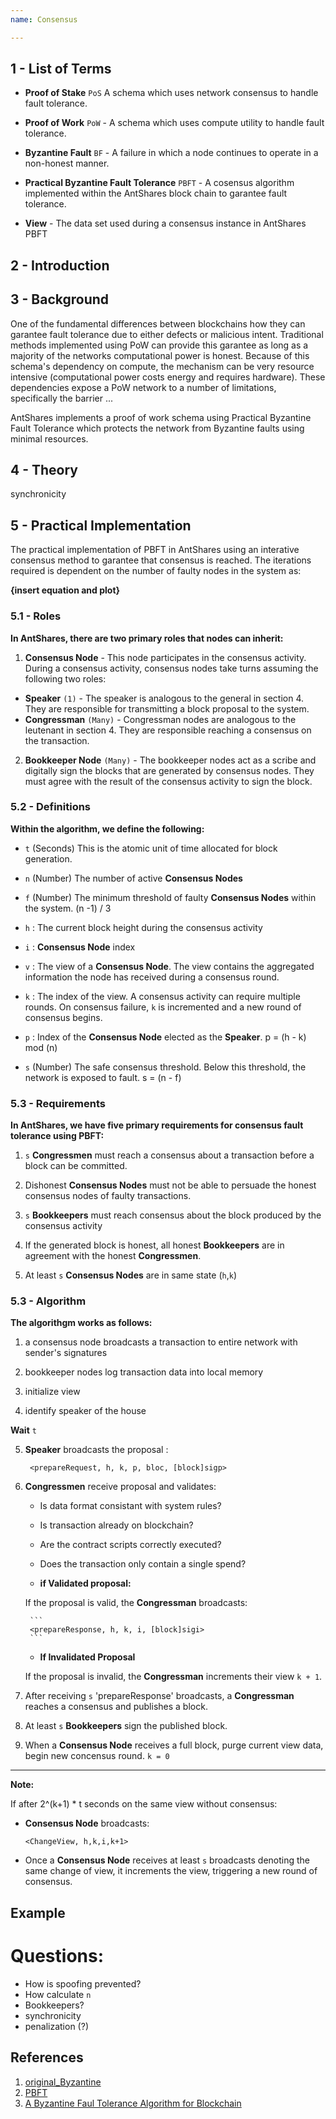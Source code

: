 ```yaml
---
name: Consensus

---
```


## 1 - List of Terms

* **Proof of Stake** `PoS`  A schema which uses network consensus to handle fault tolerance.

* **Proof of Work** `PoW` - A schema which uses compute utility to handle fault tolerance.

* **Byzantine Fault** `BF` - A failure in which a node continues to operate in a non-honest manner.

* **Practical Byzantine Fault Tolerance** `PBFT` - A cosensus algorithm implemented within the AntShares block chain to garantee fault tolerance.

* **View** - The data set used during a consensus instance in AntShares PBFT

## 2 - Introduction

## 3 - Background
One of the fundamental differences between blockchains how they can garantee fault tolerance due to either defects or malicious intent.
Traditional methods implemented using PoW can provide this garantee as long as a majority of the networks computational power is honest.
Because of this schema's dependency on compute, the mechanism can be very resource intensive (computational power costs energy and requires hardware).
These dependencies expose a PoW network to a number of limitations, specifically the barrier ...

AntShares implements a proof of work schema using Practical Byzantine Fault Tolerance which protects the network from Byzantine faults using minimal resources.

 
## 4 - Theory
synchronicity



## 5 - Practical Implementation
The practical implementation of PBFT in AntShares using an interative consensus method to garantee that consensus is reached.  The iterations required is dependent on the number of faulty nodes in the system as:

**{insert equation and plot}**


### 5.1 - Roles
**In AntShares, there are two primary roles that nodes can inherit:**

1. **Consensus Node** - This node participates in the consensus activity.  During a consensus activity, consensus nodes take turns assuming the following two roles:
  - **Speaker** `(1)` - The speaker is analogous to the general in section 4.  They are responsible for transmitting a block proposal to the system.
  - **Congressman** `(Many)` - Congressman nodes are analogous to the leutenant in section 4.  They are responsible reaching a consensus on the transaction.
  
2. **Bookkeeper Node** `(Many)` - The bookkeeper nodes act as a scribe and digitally sign the blocks that are generated by consensus nodes.  They must agree with the result of the consensus activity to sign the block.



### 5.2 - Definitions

**Within the algorithm, we define the following:**

  - `t` (Seconds) This is the atomic unit of time allocated for block generation.

	
  - `n` (Number) The number of active **Consensus Nodes**
 
	
  - `f` (Number) The minimum threshold of faulty **Consensus Nodes** within the system. (n -1) / 3
  
	
  - `h` : The current block height during the consensus activity

	
  - `i` : **Consensus Node** index
  
  
  - `v` : The view of a **Consensus Node**.  The view contains the aggregated information the node has received during a consensus round.


  - `k` : The index of the view.  A consensus activity can require multiple rounds.  On consensus failure, `k` is incremented and a new round of consensus begins.

  
  - `p` : Index of the **Consensus Node** elected as the **Speaker**.  p = (h - k) mod (n)
  

  - `s` (Number) The safe consensus threshold.  Below this threshold, the network is exposed to fault.  s = (n - f)


### 5.3 - Requirements

**In AntShares, we have five primary requirements for consensus fault tolerance using PBFT:**

1. `s` **Congressmen** must reach a consensus about a transaction before a block can be committed.


2. Dishonest **Consensus Nodes** must not be able to persuade the honest consensus nodes of faulty transactions. 


3. `s` **Bookkeepers** must reach consensus about the block produced by the consensus activity	

  
4. If the generated block is honest, all honest **Bookkeepers** are in agreement with the honest **Congressmen**.


5. At least `s` **Consensus Nodes** are in same state (`h`,`k`)

	
### 5.3 - Algorithm
**The algorithgm works as follows:**

1. a consensus node broadcasts a transaction to entire network with sender's signatures

2. bookkeeper nodes log transaction data into local memory

3. initialize view

4. identify speaker of the house
	
  **Wait** `t`
	
5. **Speaker** broadcasts the proposal :
    <!-- -->
        <prepareRequest, h, k, p, bloc, [block]sigp>

6. **Congressmen** receive proposal and validates:

    - Is data format consistant with system rules?
    - Is transaction already on blockchain?
    - Are the contract scripts correctly executed?
    - Does the transaction only contain a single spend?	

    - **if Validated proposal:**

    If the proposal is valid, the **Congressman** broadcasts:
	
	    ```
        <prepareResponse, h, k, i, [block]sigi>
	    ```
	
    - **If Invalidated Proposal**
    
	If the proposal is invalid, the **Congressman** increments their view `k + 1`.

7. After receiving `s` 'prepareResponse' broadcasts, a **Congressman** reaches a consensus and publishes a block.

8. At least `s` **Bookkeepers** sign the published block.

8. When a **Consensus Node** receives a full block, purge current view data, begin new concensus round. `k = 0`
 
--- 
  
**Note:**
 
 If after 2^(k+1) * t seconds on the same view without consensus:
  - **Consensus Node** broadcasts:

	<!-- -->
	    <ChangeView, h,k,i,k+1>
		
  - Once a **Consensus Node** receives at least `s` broadcasts denoting the same change of view, it increments the view, triggering a new round of consensus.
	
	
## Example 
 
 
# Questions:
  - How is spoofing prevented?	
  - How calculate `n`
  - Bookkeepers?
  - synchronicity
  - penalization (?)
	

## References
1. [original_Byzantine](http://www-inst.eecs.berkeley.edu/~cs162/fa12/hand-outs/Original_Byzantine.pdf)
2. [PBFT](https://kelehers.me/others/pbftByzantine.pdf)
3. [A Byzantine Faul Tolerance Algorithm for Blockchain](https://www.antshares.org/Files/A8A0E2.pdf)
